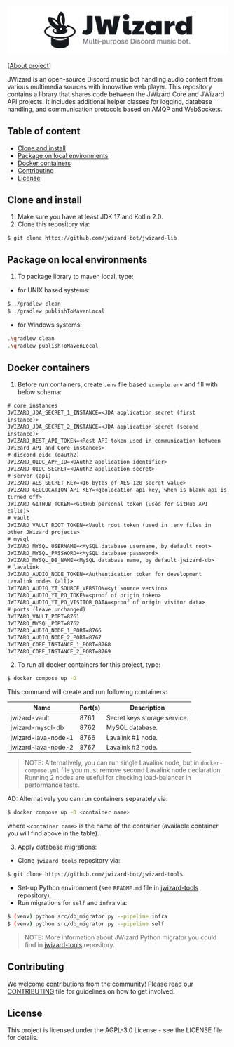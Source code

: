 ![](.github/banner.png)

[[About project](https://jwizard.pl/about)]

JWizard is an open-source Discord music bot handling audio content from various multimedia sources
with innovative web player. This repository contains a library that shares code between the JWizard
Core and JWizard API projects. It includes additional helper classes for logging, database handling,
and communication protocols based on AMQP and WebSockets.

## Table of content

* [Clone and install](#clone-and-install)
* [Package on local environments](#package-on-local-environments)
* [Docker containers](#docker-containers)
* [Contributing](#contributing)
* [License](#license)

## Clone and install

1. Make sure you have at least JDK 17 and Kotlin 2.0.
2. Clone this repository via:

```shell
$ git clone https://github.com/jwizard-bot/jwizard-lib
```

## Package on local environments

1. To package library to maven local, type:

- for UNIX based systems:

```bash
$ ./gradlew clean
$ ./gradlew publishToMavenLocal
```

- for Windows systems:

```bash
.\gradlew clean
.\gradlew publishToMavenLocal
```

## Docker containers

1. Before run containers, create `.env` file based `example.env` and fill with below schema:

```properties
# core instances
JWIZARD_JDA_SECRET_1_INSTANCE=<JDA application secret (first instance)>
JWIZARD_JDA_SECRET_2_INSTANCE=<JDA application secret (second instance)>
JWIZARD_REST_API_TOKEN=<Rest API token used in communication between JWizard API and Core instances>
# discord oidc (oauth2)
JWIZARD_OIDC_APP_ID=<OAuth2 application identifier>
JWIZARD_OIDC_SECRET=<OAuth2 application secret>
# server (api)
JWIZARD_AES_SECRET_KEY=<16 bytes of AES-128 secret value>
JWIZARD_GEOLOCATION_API_KEY=<geolocation api key, when is blank api is turned off>
JWIZARD_GITHUB_TOKEN=<GitHub personal token (used for GitHub API calls)>
# vault
JWIZARD_VAULT_ROOT_TOKEN=<Vault root token (used in .env files in other JWizard projects>
# mysql
JWIZARD_MYSQL_USERNAME=<MySQL database username, by default root>
JWIZARD_MYSQL_PASSWORD=<MySQL database password>
JWIZARD_MYSQL_DB_NAME=<MySQL database name, by default jwizard-db>
# lavalink
JWIZARD_AUDIO_NODE_TOKEN=<Authentication token for development Lavalink nodes (all)>
JWIZARD_AUDIO_YT_SOURCE_VERSION=<yt source version>
JWIZARD_AUDIO_YT_PO_TOKEN=<proof of origin token>
JWIZARD_AUDIO_YT_PO_VISITOR_DATA=<proof of origin visitor data>
# ports (leave unchanged)
JWIZARD_VAULT_PORT=8761
JWIZARD_MYSQL_PORT=8762
JWIZARD_AUDIO_NODE_1_PORT=8766
JWIZARD_AUDIO_NODE_2_PORT=8767
JWIZARD_CORE_INSTANCE_1_PORT=8768
JWIZARD_CORE_INSTANCE_2_PORT=8769
```

2. To run all docker containers for this project, type:

```bash
$ docker compose up -D
```

This command will create and run following containers:

| Name                | Port(s) | Description                  |
|---------------------|---------|------------------------------|
| jwizard-vault       | 8761    | Secret keys storage service. |
| jwizard-mysql-db    | 8762    | MySQL database.              |
| jwizard-lava-node-1 | 8766    | Lavalink #1 node.            |
| jwizard-lava-node-2 | 8767    | Lavalink #2 node.            |

> NOTE: Alternatively, you can run single Lavalink node, but in `docker-compose.yml` file you must
> remove second Lavalink node declaration. Running 2 nodes are useful for checking load-balancer in
> performance tests.

AD: Alternatively you can run containers separately via:

```bash
$ docker compose up -D <container name>
```

where `<container name>` is the name of the container (available container you will find above in
the table).

3. Apply database migrations:

* Clone `jwizard-tools` repository via:

```bash
$ git clone https://github.com/jwizard-bot/jwizard-tools
```

* Set-up Python environment (see `README.md` file
  in [jwizard-tools](https://github.com/jwizard-bot/jwizard-tools) repository),
* Run migrations for `self` and `infra` via:

```bash
$ (venv) python src/db_migrator.py --pipeline infra
$ (venv) python src/db_migrator.py --pipeline self
```

> NOTE: More information about JWizard Python migrator you could find in
> [jwizard-tools](https://github.com/jwizard-bot/jwizard-tools) repository.

## Contributing

We welcome contributions from the community! Please read our [CONTRIBUTING](./CONTRIBUTING) file for
guidelines on how to get involved.

## License

This project is licensed under the AGPL-3.0 License - see the LICENSE file for details.

